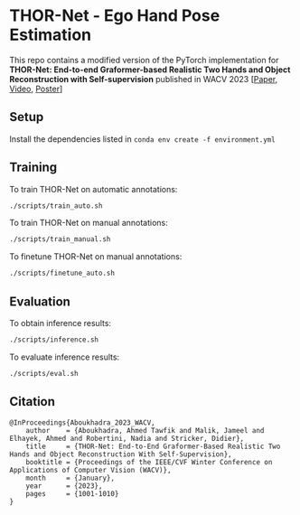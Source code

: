 # THOR-Net - Ego Hand Pose Estimation

This repo contains a modified version of the PyTorch implementation for **THOR-Net: End-to-end Graformer-based Realistic Two Hands and Object Reconstruction with Self-supervision** published in WACV 2023 [[Paper](https://openaccess.thecvf.com/content/WACV2023/html/Aboukhadra_THOR-Net_End-to-End_Graformer-Based_Realistic_Two_Hands_and_Object_Reconstruction_With_WACV_2023_paper.html), [Video](https://www.youtube.com/watch?v=TLPvs1shMAM&t=240s), [Poster](https://video.vast.uccs.edu/WACV23/1967-wacv-post.pdf)]

## Setup

Install the dependencies listed in `conda env create -f environment.yml`

## Training
To train THOR-Net on automatic annotations:
``` bash
./scripts/train_auto.sh
```
To train THOR-Net on manual annotations:
``` bash
./scripts/train_manual.sh
```
To finetune THOR-Net on manual annotations:
``` bash
./scripts/finetune_auto.sh
```

## Evaluation
To obtain inference results:
``` bash
./scripts/inference.sh
```
To evaluate inference results:
``` bash
./scripts/eval.sh
```

## Citation 

```
@InProceedings{Aboukhadra_2023_WACV,
    author    = {Aboukhadra, Ahmed Tawfik and Malik, Jameel and Elhayek, Ahmed and Robertini, Nadia and Stricker, Didier},
    title     = {THOR-Net: End-to-End Graformer-Based Realistic Two Hands and Object Reconstruction With Self-Supervision},
    booktitle = {Proceedings of the IEEE/CVF Winter Conference on Applications of Computer Vision (WACV)},
    month     = {January},
    year      = {2023},
    pages     = {1001-1010}
}
```
